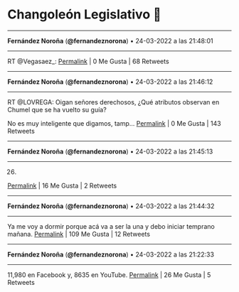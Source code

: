 # Changoleón Legislativo 🙈
*****
**Fernández Noroña** (**@fernandeznorona**) • 24-03-2022 a las 21:48:01
*****
RT @Vegasaez_:
[Permalink](https://twitter.com/fernandeznorona/status/1507232816572125184) | 0 Me Gusta | 68 Retweets
*****
**Fernández Noroña** (**@fernandeznorona**) • 24-03-2022 a las 21:46:12
*****
RT @LOVREGA: Oigan señores derechosos, ¿Qué atributos observan en Chumel que se ha vuelto su guía?


No es muy inteligente que digamos, tamp…
[Permalink](https://twitter.com/fernandeznorona/status/1507232358973460506) | 0 Me Gusta | 143 Retweets
*****
**Fernández Noroña** (**@fernandeznorona**) • 24-03-2022 a las 21:45:13
*****
26.
[Permalink](https://twitter.com/fernandeznorona/status/1507232115158573060) | 16 Me Gusta | 2 Retweets
*****
**Fernández Noroña** (**@fernandeznorona**) • 24-03-2022 a las 21:44:32
*****
Ya me voy a dormir porque acá va a ser la una y debo iniciar temprano mañana.
[Permalink](https://twitter.com/fernandeznorona/status/1507231941241753609) | 109 Me Gusta | 12 Retweets
*****
**Fernández Noroña** (**@fernandeznorona**) • 24-03-2022 a las 21:22:33
*****
11,980 en Facebook y, 8635 en YouTube.
[Permalink](https://twitter.com/fernandeznorona/status/1507226407017099298) | 26 Me Gusta | 5 Retweets